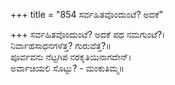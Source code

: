 +++
title = "854 ಸರ್ವಹಿತವೊಂದುಂಟೆ? ಅದಕೆ"

+++
ಸರ್ವಹಿತವೊಂದುಂಟೆ? ಅದಕೆ ಪಥ ನಮಗುಂಟೆ?।  
ನಿರ್ವಾಹಸಾಧನಗಳೆತ್ತ? ಗುರುವೆತ್ತ?॥  
ಪೂರ್ವವನು ನೆಟ್ಟಗಿಪ ನರಕೃತಿಯಿನಾಗದೇನ್।  
ಅರ್ವಾಚಿಯಲಿ ಸೊಟ್ಟು? - ಮಂಕುತಿಮ್ಮ॥  
